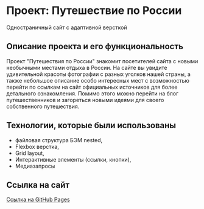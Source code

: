 # Проект: Путешествие по России

Одностраничный сайт с адаптивной версткой

## Описание проекта и его функциональность

Проект "Путешествия по России" знакомит посетителей сайта с новыми необычными местами отдыха в России. На сайте вы увидите удивительной красоты фотографии с разных уголков нашей страны, а также небольшое описание особо интересных мест с возможностью перейти по ссылкам на сайт официальных источников для более детального ознакомления. Помимо этого можно перейти на блог путешественников и загореться новыми идеями для своего собственного путешествия.


## Технологии, которые были использованы

* файловая структура БЭМ nested,
* Flexbox верстка,
* Grid layout,
* Интерактивные элементы (ссылки, кнопки),
* Медиазапросы

## Ссылка на сайт

<a href="https://tat-rs.github.io/russian-travel/" target="_blank" rel="noopener">Ссылка на GitHub Pages</a>

